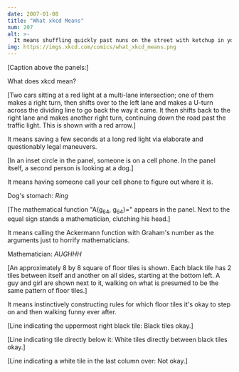 ```yaml
---
date: 2007-01-08
title: "What xkcd Means"
num: 207
alt: >-
  It means shuffling quickly past nuns on the street with ketchup in your palms, pretending you're hiding stigmata.
img: https://imgs.xkcd.com/comics/what_xkcd_means.png
---
```

[Caption above the panels:]

What does xkcd mean?

[Two cars sitting at a red light at a multi-lane intersection; one of them makes a right turn, then shifts over to the left lane and makes a U-turn across the dividing line to go back the way it came. It then shifts back to the right lane and makes another right turn, continuing down the road past the traffic light. This is shown with a red arrow.]

It means saving a few seconds at a long red light via elaborate and questionably legal maneuvers.

[In an inset circle in the panel, someone is on a cell phone. In the panel itself, a second person is looking at a dog.]

It means having someone call your cell phone to figure out where it is.

Dog's stomach: *Ring*

[The mathematical function "A(g<sub>64</sub>, g<sub>64</sub>)=" appears in the panel. Next to the equal sign stands a mathematician, clutching his head.]

It means calling the Ackermann function with Graham's number as the arguments just to horrify mathematicians.

Mathematician: *AUGHHH*

[An approximately 8 by 8 square of floor tiles is shown. Each black tile has 2 tiles between itself and another on all sides, starting at the bottom left. A guy and girl are shown next to it, walking on what is presumed to be the same pattern of floor tiles.]

It means instinctively constructing rules for which floor tiles it's okay to step on and then walking funny ever after.

[Line indicating the uppermost right black tile: Black tiles okay.]

[Line indicating tile directly below it: White tiles directly between black tiles okay.]

[Line indicating a white tile in the last column over: Not okay.]
